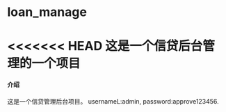 # loan_manage
<<<<<<< HEAD
这是一个信贷后台管理的一个项目
=======

#### 介绍
这是一个信贷管理后台项目。
usernameL:admin,
password:approve123456.
